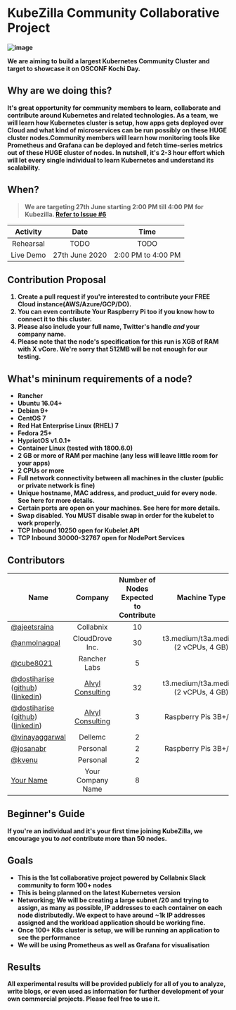 # KubeZilla Community Collaborative Project

 <b> <b><b><b> ![image](https://github.com/collabnix/kubezilla/blob/master/images/ed29dafc-4080-4900-b3f4-bb7c4ef41c81_200x200.png)

We are aiming to build a largest Kubernetes Community Cluster and target to showcase it on OSCONF Kochi Day.

## Why are we doing this?

It's great opportunity for community members to learn, collaborate and contribute around Kubernetes and related technologies. As a team, we will learn how Kubernetes cluster is setup, how apps gets deployed over Cloud and what kind of microservices can be run possibly on these HUGE cluster nodes.Community members will learn how monitoring tools like Prometheus and Grafana can be deployed and fetch time-series metrics out of these HUGE cluster of nodes. In nutshell, it's 2-3 hour effort which will let every single individual to learn Kubernetes and understand its scalability.

## When? 

> We are targeting 27th June starting 2:00 PM till 4:00 PM for Kubezilla. [Refer to Issue #6](https://github.com/collabnix/kubezilla/issues/6)

| Activity | Date | Time |
| :-: | :-: | :-: |
| Rehearsal | TODO | TODO |
| Live Demo | 27th June 2020 | 2:00 PM to 4:00 PM |


## Contribution Proposal

  1. Create a pull request if you're interested to contribute your FREE Cloud instance(AWS/Azure/GCP/DO).
  2. You can even contribute Your Raspberry Pi too if you know how to connect it to this cluster.
  3. Please also include your full name, Twitter's handle *and* your company name.
  4. Please note that the node's specification for this run is **XGB of RAM with X vCore**.
  We're sorry that 512MB will be not enough for our testing.
  
  
  ## What's mininum requirements of a node?
  
- Rancher 
- Ubuntu 16.04+
- Debian 9+
- CentOS 7
- Red Hat Enterprise Linux (RHEL) 7
- Fedora 25+
- HypriotOS v1.0.1+
- Container Linux (tested with 1800.6.0)
- 2 GB or more of RAM per machine (any less will leave little room for your apps)
- 2 CPUs or more
- Full network connectivity between all machines in the cluster (public or private network is fine)
- Unique hostname, MAC address, and product_uuid for every node. See here for more details.
- Certain ports are open on your machines. See here for more details.
- Swap disabled. You MUST disable swap in order for the kubelet to work properly.
- TCP	Inbound	10250	open for Kubelet API	
- TCP	Inbound	30000-32767 open for NodePort Services

## Contributors


| Name          | Company       | Number of Nodes<br>Expected to Contribute | Machine Type |
| ------------- |:-------------:|:-----------------------------------------:|:-------------:|
| [@ajeetsraina](https://twitter.com/ajeetsraina) | Collabnix | 10 | |
[@anmolnagpal](https://twitter.com/anmol_nagpal) | CloudDrove Inc. | 30 | t3.medium/t3a.medium (2 vCPUs, 4 GB) |
[@cube8021](https://twitter.com/cube8021) | Rancher Labs | 5 | |
| [@dostiharise](https://twitter.com/dostiharise)<br/>([github](https://github.com/dostiharise)) ([linkedin](https://www.linkedin.com/in/harikrishnaganji/)) | [Alvyl Consulting](https://alvyl.com) | 32 | t3.medium/t3a.medium (2 vCPUs, 4 GB) |
| [@dostiharise](https://twitter.com/dostiharise)<br/>([github](https://github.com/dostiharise)) ([linkedin](https://www.linkedin.com/in/harikrishnaganji/)) | [Alvyl Consulting](https://alvyl.com) | 3 | Raspberry Pis 3B+/4B |
| [@vinayaggarwal](https://twitter.com/vnyagarwal) | Dellemc| 2 | |
| [@josanabr](https://twitter.com/josanabr)| Personal | 2 | Raspberry Pis 3B+/4B |
| [@kvenu](https://www.linkedin.com/in/kumaresan-venu-91649aa1/)| Personal | 2 | |
| [Your Name](https://twitter.com/yourid) | Your Company Name| 8 | |


## Beginner's Guide
If you're an individual and it's your first time joining KubeZilla, we encourage you to *not* contribute more than 50 nodes.




## Goals
- This is the 1st collaborative project powered by Collabnix Slack community to form 100+ nodes
- This is being planned on the latest Kubernetes version
-  Networking; We will be creating a large subnet /20 and trying to assign, as many as possible, IP addresses to each container on each node distributedly. We expect to have around ~1k IP addresses assigned and the workload application should be working fine.
- Once 100+ K8s cluster is setup, we will be running an application to see the performance
- We will be using Prometheus as well as Grafana for visualisation

## Results
All experimental results will be provided publicly for all of you to analyze, write blogs,
or even used as information for further development of your own commercial projects. Please feel free to use it.
